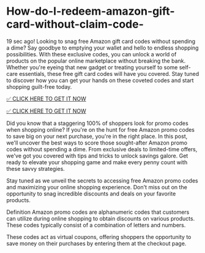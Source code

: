 # How-do-I-redeem-amazon-gift-card-without-claim-code-

19 sec ago! Looking to snag free Amazon gift card codes without spending a dime? Say goodbye to emptying your wallet and hello to endless shopping possibilities. With these exclusive codes, you can unlock a world of products on the popular online marketplace without breaking the bank. Whether you're eyeing that new gadget or treating yourself to some self-care essentials, these free gift card codes will have you covered. Stay tuned to discover how you can get your hands on these coveted codes and start shopping guilt-free today.

[ ✅ CLICK HERE TO GET IT NOW](https://shorter.me/nVzTR)

[ ✅ CLICK HERE TO GET IT NOW](https://shorter.me/nVzTR)

Did you know that a staggering 100% of shoppers look for promo codes when shopping online? If you're on the hunt for free Amazon promo codes to save big on your next purchase, you're in the right place. In this post, we'll uncover the best ways to score those sought-after Amazon promo codes without spending a dime. From exclusive deals to limited-time offers, we've got you covered with tips and tricks to unlock savings galore. Get ready to elevate your shopping game and make every penny count with these savvy strategies.

Stay tuned as we unveil the secrets to accessing free Amazon promo codes and maximizing your online shopping experience. Don't miss out on the opportunity to snag incredible discounts and deals on your favorite products.

Definition
Amazon promo codes are alphanumeric codes that customers can utilize during online shopping to obtain discounts on various products. These codes typically consist of a combination of letters and numbers.

These codes act as virtual coupons, offering shoppers the opportunity to save money on their purchases by entering them at the checkout page.

